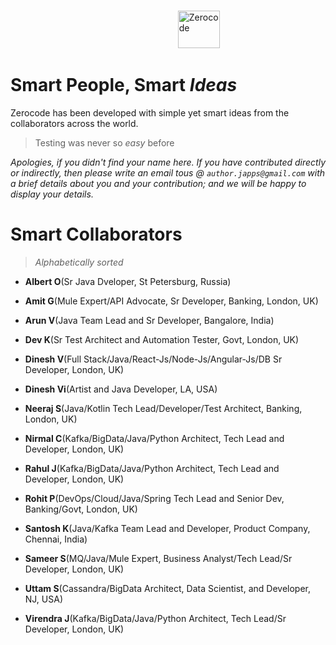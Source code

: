 
<br/>

&nbsp; &nbsp; 
&nbsp; &nbsp; &nbsp; &nbsp; &nbsp; &nbsp; &nbsp; &nbsp; &nbsp; &nbsp; &nbsp; &nbsp; &nbsp; &nbsp; &nbsp; &nbsp;  &nbsp; &nbsp; &nbsp; &nbsp; &nbsp; &nbsp; &nbsp; &nbsp; &nbsp; &nbsp; &nbsp; &nbsp; &nbsp; &nbsp; &nbsp; &nbsp;   <img width="67.5"  height="60" alt="Zerocode" src="https://user-images.githubusercontent.com/12598420/51964581-e5a78e80-245e-11e9-9400-72c4c02ac555.png">

Smart People, Smart _Ideas_
===
Zerocode has been developed with simple yet smart ideas from the collaborators across the world.

> Testing was never so _easy_ before

_Apologies, if you didn't find your name here. If you have contributed directly or indirectly, then please write an email tous  @ `author.japps@gmail.com` with a brief details about you and your contribution; and we will be happy to display your details._


Smart Collaborators
===

> _Alphabetically sorted_

+ **Albert O**(Sr Java Dveloper, St Petersburg, Russia)

+ **Amit G**(Mule Expert/API Advocate, Sr Developer, Banking, London, UK)

+ **Arun V**(Java Team Lead and Sr Developer, Bangalore, India)

+ **Dev K**(Sr Test Architect and Automation Tester, Govt, London, UK)

+ **Dinesh V**(Full Stack/Java/React-Js/Node-Js/Angular-Js/DB Sr Developer, London, UK)

+ **Dinesh Vi**(Artist and Java Developer, LA, USA)

+ **Neeraj S**(Java/Kotlin Tech Lead/Developer/Test Architect, Banking, London, UK)

+ **Nirmal C**(Kafka/BigData/Java/Python Architect, Tech Lead and Developer, London, UK)

+ **Rahul J**(Kafka/BigData/Java/Python Architect, Tech Lead and Developer, London, UK)

+ **Rohit P**(DevOps/Cloud/Java/Spring Tech Lead and Senior Dev, Banking/Govt, London, UK)

+ **Santosh K**(Java/Kafka Team Lead and Developer, Product Company, Chennai, India)

+ **Sameer S**(MQ/Java/Mule Expert, Business Analyst/Tech Lead/Sr Developer, London, UK)

+ **Uttam S**(Cassandra/BigData Architect, Data Scientist, and Developer, NJ, USA)

+ **Virendra J**(Kafka/BigData/Java/Python Architect, Tech Lead/Sr Developer, London, UK)
